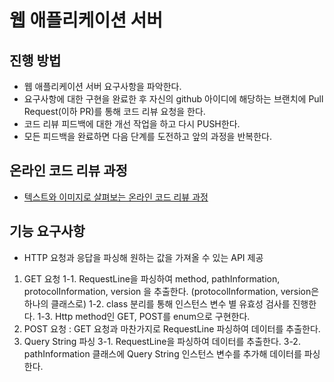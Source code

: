 # 웹 애플리케이션 서버
## 진행 방법
* 웹 애플리케이션 서버 요구사항을 파악한다.
* 요구사항에 대한 구현을 완료한 후 자신의 github 아이디에 해당하는 브랜치에 Pull Request(이하 PR)를 통해 코드 리뷰 요청을 한다.
* 코드 리뷰 피드백에 대한 개선 작업을 하고 다시 PUSH한다.
* 모든 피드백을 완료하면 다음 단계를 도전하고 앞의 과정을 반복한다.

## 온라인 코드 리뷰 과정
* [텍스트와 이미지로 살펴보는 온라인 코드 리뷰 과정](https://github.com/next-step/nextstep-docs/tree/master/codereview)

## 기능 요구사항
* HTTP 요청과 응답을 파싱해 원하는 값을 가져올 수 있는 API 제공
1. GET 요청
    1-1. RequestLine을 파싱하여 method, pathInformation, protocolInformation, version 을 추출한다. (protocolInformation, version은 하나의 클래스로)
    1-2. class 분리를 통해 인스턴스 변수 별 유효성 검사를 진행한다.
    1-3. Http method인 GET, POST를 enum으로 구현한다. 
2. POST 요청 : GET 요청과 마찬가지로 RequestLine 파싱하여 데이터를 추출한다.
3. Query String 파싱
    3-1. RequestLine을 파싱하여 데이터를 추출한다.
    3-2. pathInformation 클래스에 Query String 인스턴스 변수를 추가해 데이터를 파싱한다.